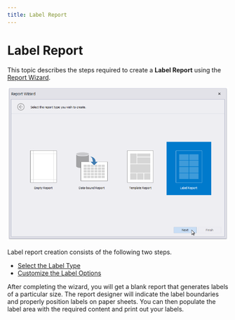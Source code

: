 ```yaml
---
title: Label Report
---
```

# Label Report
This topic describes the steps required to create a **Label Report** using the [Report Wizard](..\report-wizard.md).

![RD_ReportWizard_Label_0](../../../../../images/eurd-win-label-report.png)

Label report creation consists of the following two steps.
* [Select the Label Type](label-report\select-the-label-type.md)
* [Customize the Label Options](label-report/customize-the-label-options.md)

After completing the wizard, you will get a blank report that generates labels of a particular size. The report designer will indicate the label boundaries and properly position labels on paper sheets. You can then populate the label area with the required content and print out your labels.